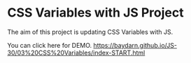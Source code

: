 # CSS Variables with JS Project

The aim of this project is updating CSS Variables with JS.


You can click here for DEMO. https://baydarn.github.io/JS-30/03%20CSS%20Variables/index-START.html
